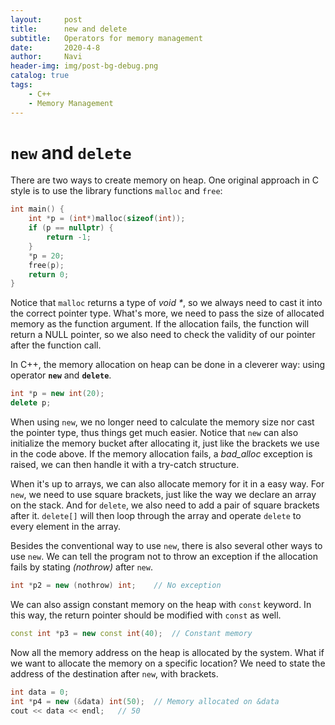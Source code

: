 ```yaml
---
layout:     post
title:      new and delete
subtitle:   Operators for memory management
date:       2020-4-8
author:     Navi
header-img: img/post-bg-debug.png
catalog: true
tags:
    - C++
    - Memory Management
---
```


# `new` and `delete`

There are two ways to create memory on heap. One original approach in C style is to use the library functions `malloc` and `free`:

```cpp
int main() {
    int *p = (int*)malloc(sizeof(int));
    if (p == nullptr) {
        return -1;
    }
    *p = 20;
    free(p);
    return 0;
}
```

Notice that `malloc` returns a type of *void \**, so we always need to cast it into the correct pointer type. What's more, we need to pass the size of allocated memory as the function argument. If the allocation fails, the function will return a NULL pointer, so we also need to check the validity of our pointer after the function call.

In C++, the memory allocation on heap can be done in a cleverer way: using operator **`new`** and **`delete`**.

```cpp
int *p = new int(20);
delete p;
```

When using `new`, we no longer need to calculate the memory size nor cast the pointer type, thus things get much easier. Notice that `new` can also initialize the memory bucket after allocating it, just like the brackets we use in the code above. If the memory allocation fails, a *bad_alloc* exception is raised, we can then handle it with a try-catch structure.

When it's up to arrays, we can also allocate memory for it in a easy way. For `new`, we need to use square brackets, just like the way we declare an array on the stack. And for `delete`, we also need to add a pair of square brackets after it. `delete[]` will then loop through the array and operate `delete` to every element in the array.

Besides the conventional way to use `new`, there is also several other ways to use `new`. We can tell the program not to throw an exception if the allocation fails by stating *(nothrow)* after `new`.

```cpp
int *p2 = new (nothrow) int;	// No exception
```

We can also assign constant memory on the heap with `const` keyword. In this way, the return pointer should be modified with `const` as well.

```cpp
const int *p3 = new const int(40);	// Constant memory
```

Now all the memory address on the heap is allocated by the system. What if we want to allocate the memory on a specific location?  We need to state the address of the destination after `new`, with brackets.

```cpp
int data = 0;
int *p4 = new (&data) int(50);	// Memory allocated on &data
cout << data << endl;	// 50
```

